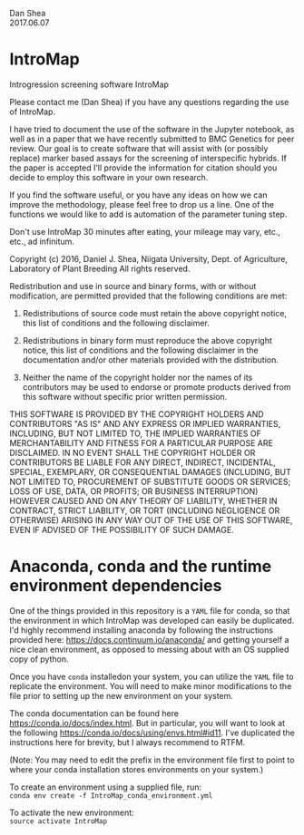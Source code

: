 Dan Shea  
2017.06.07  

# IntroMap
Introgression screening software IntroMap

Please contact me (Dan Shea) if you have any questions regarding the use of IntroMap.  

I have tried to document the use of the software in the Jupyter notebook, as well as in a paper that we have recently
submitted to BMC Genetics for peer review. Our goal is to create software that will assist with (or possibly replace) marker
based assays for the screening of interspecific hybrids. If the paper is accepted I'll provide the information for citation
should you decide to employ this software in your own research.

If you find the software useful, or you have any ideas on how we can improve the methodology, please feel
free to drop us a line. One of the functions we would like to add is automation of the parameter tuning step.

Don't use IntroMap 30 minutes after eating, your mileage may vary, etc., etc., ad infinitum.  

Copyright (c) 2016, Daniel J. Shea, Niigata University, Dept. of Agriculture, Laboratory of Plant Breeding All rights reserved.

Redistribution and use in source and binary forms, with or without modification, are permitted provided that the following conditions are met:

1. Redistributions of source code must retain the above copyright notice, this list of conditions and the following disclaimer.

2. Redistributions in binary form must reproduce the above copyright notice, this list of conditions and the following disclaimer in the documentation and/or other materials provided with the distribution.

3. Neither the name of the copyright holder nor the names of its contributors may be used to endorse or promote products derived from this software without specific prior written permission.

THIS SOFTWARE IS PROVIDED BY THE COPYRIGHT HOLDERS AND CONTRIBUTORS "AS IS" AND ANY EXPRESS OR IMPLIED WARRANTIES, INCLUDING, BUT NOT LIMITED TO, THE IMPLIED WARRANTIES OF MERCHANTABILITY AND FITNESS FOR A PARTICULAR PURPOSE ARE DISCLAIMED. IN NO EVENT SHALL THE COPYRIGHT HOLDER OR CONTRIBUTORS BE LIABLE FOR ANY DIRECT, INDIRECT, INCIDENTAL, SPECIAL, EXEMPLARY, OR CONSEQUENTIAL DAMAGES (INCLUDING, BUT NOT LIMITED TO, PROCUREMENT OF SUBSTITUTE GOODS OR SERVICES; LOSS OF USE, DATA, OR PROFITS; OR BUSINESS INTERRUPTION) HOWEVER CAUSED AND ON ANY THEORY OF LIABILITY, WHETHER IN CONTRACT, STRICT LIABILITY, OR TORT (INCLUDING NEGLIGENCE OR OTHERWISE) ARISING IN ANY WAY OUT OF THE USE OF THIS SOFTWARE, EVEN IF ADVISED OF THE POSSIBILITY OF SUCH DAMAGE.

# Anaconda, conda and the runtime environment dependencies
One of the things provided in this repository is a `YAML` file for conda, so that the environment in which IntroMap was developed can easily be duplicated. I'd highly recommend installing anaconda by following the instructions provided here: https://docs.continuum.io/anaconda/ and getting yourself a nice clean environment, as opposed to messing about with an OS supplied copy of python.

Once you have `conda` installedon your system, you can utilize the `YAML` file to replicate the environment.
You will need to make minor modifications to the file prior to setting up the new environment on your system.

The conda documentation can be found here https://conda.io/docs/index.html. But in particular, you will want to look at the following https://conda.io/docs/using/envs.html#id11. I've duplicated the instructions here for brevity, but I always recommend to RTFM.

(Note: You may need to edit the prefix in the environment file first to point to where your conda installation stores environments on your system.)

To create an environment using a supplied file, run:  
`conda env create -f IntroMap_conda_environment.yml`

To activate the new environment:  
`source activate IntroMap`

